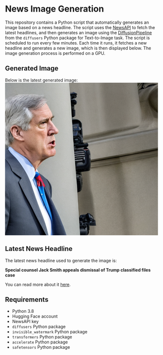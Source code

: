 # News Image Generation
This repository contains a Python script that automatically generates an image based on a news headline. The script uses the [NewsAPI](https://newsapi.org/) to fetch the latest headlines, and then generates an image using the [DiffusionPipeline](https://github.com/huggingface/diffusers) from the `diffusers` Python package for Text-to-Image task.
The script is scheduled to run every few minutes. Each time it runs, it fetches a new headline and generates a new image, which is then displayed below. The image generation process is performed on a GPU.

## Generated Image
Below is the latest generated image:
![Generated Image](image.png)

## Latest News Headline
The latest news headline used to generate the image is:

**Special counsel Jack Smith appeals dismissal of Trump classified files case**

You can read more about it [here](https://news.google.com/rss/articles/CBMiY2h0dHBzOi8vd3d3LnRoZWd1YXJkaWFuLmNvbS91cy1uZXdzL2FydGljbGUvMjAyNC9qdWwvMTcvdHJ1bXAtY2xhc3NpZmllZC1kb2N1bWVudHMtZGlzbWlzc2FsLWFwcGVhbNIBAA?oc=5).

## Requirements
- Python 3.8
- Hugging Face account
- NewsAPI key
- `diffusers` Python package
- `invisible_watermark` Python package
- `transformers` Python package
- `accelerate` Python package
- `safetensors` Python package
